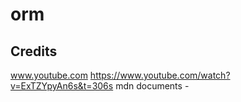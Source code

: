 # orm

## Credits

www.youtube.com https://www.youtube.com/watch?v=ExTZYpyAn6s&t=306s
mdn documents - 